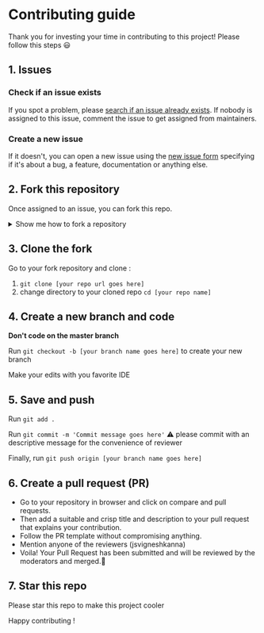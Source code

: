 # Contributing guide

Thank you for investing your time in contributing to this project!
Please follow this steps :smiley:

## 1. Issues

### Check if an issue exists

If you spot a problem, please [search if an issue already exists](https://github.com/saimaheshtaduri/tsm_musical/issues). If nobody is assigned to this issue, comment the issue to get assigned from maintainers.

### Create a new issue

If it doesn't, you can open a new issue using the [new issue form](https://github.com/saimaheshtaduri/tsm_musical/issues) specifying if it's about a bug, a feature, documentation or anything else.

## 2. Fork this repository

Once assigned to an issue, you can fork this repo.

<details>
<summary>Show me how to fork a repository</summary>
Click the **Fork** button on the top right of this repository page

![screenshot of Fork button](https://docs.github.com/assets/cb-23088/images/help/repository/fork_button.png)

It will create a copy of this repository into your account.

Select the owner for the forked repository
![GitHub example](https://docs.github.com/assets/cb-151543/images/help/repository/fork-choose-owner.png)

Choose to **copy only the master branch** and click **Create fork**

</details>

## 3. Clone the fork

Go to your fork repository and clone :

1. `git clone [your repo url goes here]`
2. change directory to your cloned repo `cd [your repo name]`

## 4. Create a new branch and code

**Don't code on the master branch**

Run `git checkout -b [your branch name goes here]` to create your new branch

Make your edits with you favorite IDE

## 5. Save and push

Run `git add .`

Run `git commit -m 'Commit message goes here'` :warning: please commit with an descriptive message for the convenience of reviewer

Finally, run `git push origin [your branch name goes here]`

## 6. Create a pull request (PR)

- Go to your repository in browser and click on compare and pull requests.
- Then add a suitable and crisp title and description to your pull request that explains your contribution.
- Follow the PR template without compromising anything.
- Mention anyone of the reviewers (jsvigneshkanna)
- Voila! Your Pull Request has been submitted and will be reviewed by the moderators and merged.🥳

## 7. Star this repo

Please star this repo to make this project cooler

Happy contributing !

